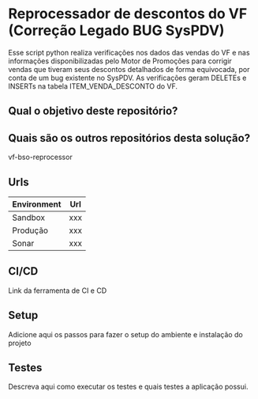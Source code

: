 # Reprocessador de descontos do VF (Correção Legado BUG SysPDV)

Esse script python realiza verificações nos dados das vendas do VF e nas informações disponibilizadas pelo Motor de Promoções para corrigir vendas que tiveram seus descontos detalhados de forma equivocada, por conta de um bug existente no SysPDV.
As verificações geram DELETEs e INSERTs na tabela ITEM_VENDA_DESCONTO do VF.  

## Qual o objetivo deste repositório?

## Quais são os outros repositórios desta solução?

vf-bso-reprocessor

## Urls
| Environment  |  Url  |
| - | - |
|  Sandbox |  xxx |
|  Produção |  xxx |
|  Sonar |  xxx |

## CI/CD
Link da ferramenta de CI e CD

## Setup
Adicione aqui os passos para fazer o setup do ambiente e instalação do projeto

## Testes
Descreva aqui como executar os testes e quais testes a aplicação possui.
